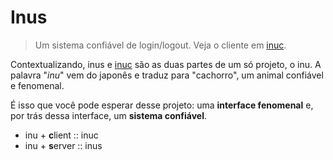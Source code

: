 # Inus

> Um sistema confiável de login/logout. Veja o cliente em [inuc](https://github.com/kauefraga/inuc).

Contextualizando, inus e [inuc](https://github.com/kauefraga/inuc) são as duas partes de um só projeto, o inu. A palavra "*inu*" vem do japonês e traduz para "cachorro", um animal confiável e fenomenal. 

É isso que você pode esperar desse projeto: uma **interface fenomenal** e, por trás dessa interface, um **sistema confiável**.

- inu + **c**lient :: inuc
- inu + **s**erver :: inus
